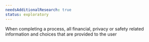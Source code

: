 ```yaml
---
needsAdditionalResearch: true
status: exploratory
---
```


 When completing a process, all financial, privacy or safety related information and choices that are provided to the user 
